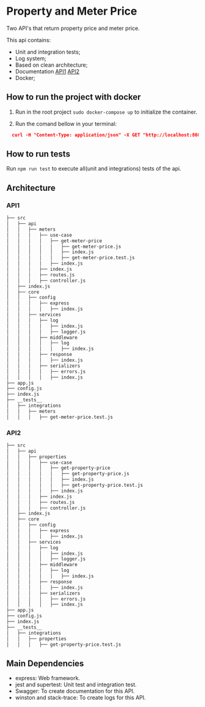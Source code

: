 # Property and Meter Price

Two API's that return property price and meter price.

This api contains:

- Unit and integration tests;
- Log system;
- Based on clean architecture;
- Documentation
    [API1](https://infinite-shelf-03720.herokuapp.com/doc/#/Meters/get_meters_price)
    [API2](https://infinite-shelf-03720.herokuapp.com/doc/#/Meters/get_meters_price)
- Docker;

## How to run the project with docker

1) Run in the root project `sudo docker-compose up` to initialize the container.

2) Run the comand bellow in your terminal:
```json
  curl -H "Content-Type: application/json" -X GET "http://localhost:8080/api/properties/price?quantity=10"
```

## How to run tests

Run `npm run test` to execute all(unit and integrations) tests of the api.

## Architecture

### API1

```bash
├── src
│   ├── api
│   │   ├── meters
│   │   │   ├── use-case
│   │   │   │   ├── get-meter-price
│   │   │   │   │   ├── get-meter-price.js
│   │   │   │   │   ├── index.js
│   │   │   │   │   ├── get-meter-price.test.js
│   │   │   │   ├── index.js
│   │   │   ├── index.js
│   │   │   ├── routes.js
│   │   │   ├── controller.js
│   ├── index.js
│   ├── core
│   │   ├── config
│   │   │   ├── express
│   │   │   │   ├── index.js
│   │   ├── services
│   │   │   ├── log
│   │   │   │   ├── index.js
│   │   │   │   ├── logger.js
│   │   │   ├── middleware
│   │   │   │   ├── log
│   │   │   │   │   ├── index.js
│   │   │   ├── response
│   │   │   │   ├── index.js
│   │   │   ├── serializers
│   │   │   │   ├── errors.js
│   │   │   │   ├── index.js
├── app.js
├── config.js
├── index.js
├── __tests__
│   ├── integrations
│   │   ├── meters
│   │   │   ├── get-meter-price.test.js
```

### API2

```bash
├── src
│   ├── api
│   │   ├── properties
│   │   │   ├── use-case
│   │   │   │   ├── get-property-price
│   │   │   │   │   ├── get-property-price.js
│   │   │   │   │   ├── index.js
│   │   │   │   │   ├── get-property-price.test.js
│   │   │   │   ├── index.js
│   │   │   ├── index.js
│   │   │   ├── routes.js
│   │   │   ├── controller.js
│   ├── index.js
│   ├── core
│   │   ├── config
│   │   │   ├── express
│   │   │   │   ├── index.js
│   │   ├── services
│   │   │   ├── log
│   │   │   │   ├── index.js
│   │   │   │   ├── logger.js
│   │   │   ├── middleware
│   │   │   │   ├── log
│   │   │   │   │   ├── index.js
│   │   │   ├── response
│   │   │   │   ├── index.js
│   │   │   ├── serializers
│   │   │   │   ├── errors.js
│   │   │   │   ├── index.js
├── app.js
├── config.js
├── index.js
├── __tests__
│   ├── integrations
│   │   ├── properties
│   │   │   ├── get-property-price.test.js
```

## Main Dependencies

- express: Web framework.
- jest and supertest: Unit test and integration test.
- Swagger: To create documentation for this API.
- winston and stack-trace: To create logs for this API.
